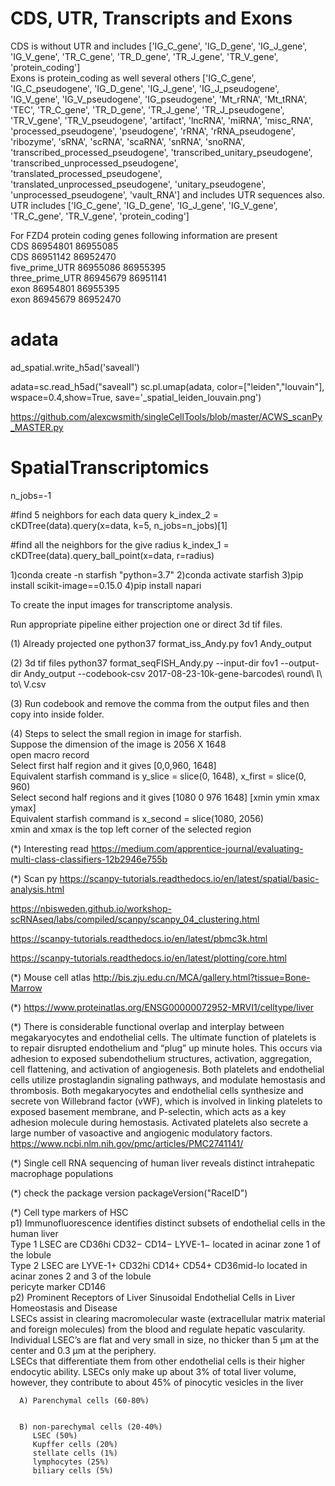 # CDS, UTR, Transcripts and Exons 

CDS is without UTR and includes ['IG_C_gene', 'IG_D_gene', 'IG_J_gene', 'IG_V_gene', 'TR_C_gene', 'TR_D_gene', 'TR_J_gene', 'TR_V_gene', 'protein_coding']<br/>
Exons is protein_coding as well several others ['IG_C_gene', 'IG_C_pseudogene', 'IG_D_gene', 'IG_J_gene', 'IG_J_pseudogene', 'IG_V_gene', 'IG_V_pseudogene', 'IG_pseudogene', 'Mt_rRNA', 'Mt_tRNA', 'TEC', 'TR_C_gene', 'TR_D_gene', 'TR_J_gene', 'TR_J_pseudogene', 'TR_V_gene', 'TR_V_pseudogene', 'artifact', 'lncRNA', 'miRNA', 'misc_RNA', 'processed_pseudogene', 'pseudogene', 'rRNA', 'rRNA_pseudogene', 'ribozyme', 'sRNA', 'scRNA', 'scaRNA', 'snRNA', 'snoRNA', 'transcribed_processed_pseudogene', 'transcribed_unitary_pseudogene', 'transcribed_unprocessed_pseudogene', 'translated_processed_pseudogene', 'translated_unprocessed_pseudogene', 'unitary_pseudogene', 'unprocessed_pseudogene', 'vault_RNA']
and includes UTR sequences also.  <br/>
UTR includes ['IG_C_gene', 'IG_D_gene', 'IG_J_gene', 'IG_V_gene', 'TR_C_gene', 'TR_V_gene', 'protein_coding']

For FZD4 protein coding genes following information are present<br/>
CDS	            86954801	86955085<br/>
CDS	            86951142	86952470<br/>
five_prime_UTR	86955086	86955395<br/>
three_prime_UTR	86945679	86951141<br/>
exon	        86954801	86955395<br/>
exon	        86945679	86952470<br/>


# adata 

ad_spatial.write_h5ad('saveall')

adata=sc.read_h5ad("saveall")
sc.pl.umap(adata, color=["leiden","louvain"], wspace=0.4,show=True, save='_spatial_leiden_louvain.png')

https://github.com/alexcwsmith/singleCellTools/blob/master/ACWS_scanPy_MASTER.py

# SpatialTranscriptomics


n_jobs=-1


#find 5 neighbors for each data query 
k_index_2 = cKDTree(data).query(x=data, k=5, n_jobs=n_jobs)[1]


#find all the neighbors for the give radius 
k_index_1 = cKDTree(data).query_ball_point(x=data, r=radius)





1)conda create -n starfish "python=3.7"
2)conda activate starfish
3)pip install scikit-image==0.15.0
4)pip install napari 






To create the input images for transcriptome analysis. 

Run appropriate pipeline either projection one or direct 3d tif files. 

(1) Already projected one 
python37 format_iss_Andy.py fov1 Andy_output 

(2) 3d tif files 
python37 format_seqFISH_Andy.py --input-dir fov1 --output-dir Andy_output --codebook-csv 2017-08-23-10k-gene-barcodes\ round\ I\ to\ V.csv

(3) Run codebook and remove the comma from the output files and then copy into inside folder. 

(4) Steps to select the small region in image for starfish.<br/> 
    Suppose the dimension of the image is 2056 X 1648<br/>
    open macro record<br/>
    Select first half region and it gives [0,0,960, 1648]</br>
    Equivalent starfish command is y_slice = slice(0, 1648), x_first = slice(0, 960)</br>
    Select second half regions and it gives [1080 0 976 1648] [xmin ymin xmax ymax]<br/>
    Equivalent starfish command is x_second = slice(1080, 2056)<br/>
    xmin and xmax is the top left corner of the selected region 


(*) Interesting read 
https://medium.com/apprentice-journal/evaluating-multi-class-classifiers-12b2946e755b

(*) Scan py 
https://scanpy-tutorials.readthedocs.io/en/latest/spatial/basic-analysis.html

https://nbisweden.github.io/workshop-scRNAseq/labs/compiled/scanpy/scanpy_04_clustering.html

https://scanpy-tutorials.readthedocs.io/en/latest/pbmc3k.html

https://scanpy-tutorials.readthedocs.io/en/latest/plotting/core.html


(*) Mouse cell atlas 
http://bis.zju.edu.cn/MCA/gallery.html?tissue=Bone-Marrow

(*) https://www.proteinatlas.org/ENSG00000072952-MRVI1/celltype/liver


(*) There is considerable functional overlap and interplay between megakaryocytes and endothelial cells. The ultimate function of platelets is to repair disrupted endothelium and “plug” up minute holes. This occurs via adhesion to exposed subendothelium structures, activation, aggregation, cell flattening, and activation of angiogenesis. Both platelets and endothelial cells utilize prostaglandin signaling pathways, and modulate hemostasis and thrombosis. Both megakaryocytes and endothelial cells synthesize and secrete von Willebrand factor (vWF), which is involved in linking platelets to exposed basement membrane, and P-selectin, which acts as a key adhesion molecule during hemostasis. Activated platelets also secrete a large number of vasoactive and angiogenic modulatory factors.
https://www.ncbi.nlm.nih.gov/pmc/articles/PMC2741141/

(*) Single cell RNA sequencing of human liver reveals
distinct intrahepatic macrophage populations

(*) check the package version 
packageVersion("RaceID")

(*) Cell type markers of HSC <br/>
  p1) Immunofluorescence identifies distinct subsets of endothelial cells in the human liver<br/> 
     Type 1 LSEC are CD36hi CD32− CD14− LYVE-1− located in acinar zone 1 of the lobule <br/> 
     Type 2 LSEC are LYVE-1+ CD32hi CD14+ CD54+ CD36mid-lo located in acinar zones 2 and 3 of the lobule <br/> 
     pericyte marker CD146 <br/>
  p2) Prominent Receptors of Liver Sinusoidal Endothelial Cells in Liver Homeostasis and Disease <br/>
     LSECs assist in clearing macromolecular waste (extracellular matrix material and foreign molecules) from the blood and regulate hepatic vascularity. Individual LSEC’s are flat and very small in size, no thicker than 5 μm at the center and 0.3 μm at the periphery. <br/>
     LSECs that differentiate them from other endothelial cells is their higher endocytic ability. LSECs only make up about 3% of total liver volume, however, they contribute to about 45% of pinocytic vesicles in the liver
  
  
      A) Parenchymal cells (60-80%) 
          
          
      B) non-parechymal cells (20-40%) 
         LSEC (50%)
         Kupffer cells (20%) 
         stellate cells (1%) 
         lymphocytes (25%) 
         biliary cells (5%)  

